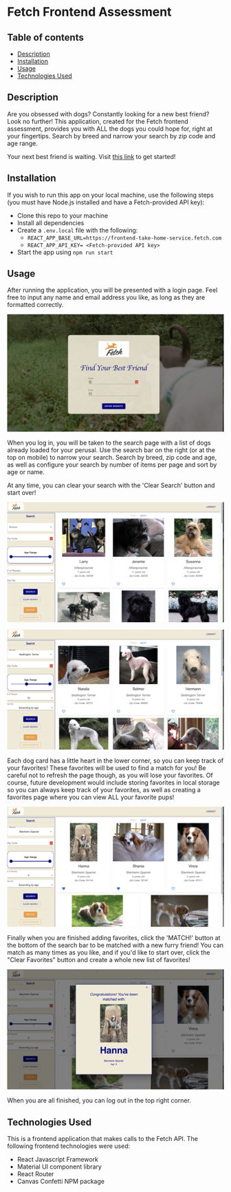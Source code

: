# Fetch Frontend Assessment

## Table of contents

- [Description](#description)
- [Installation](#installation)
- [Usage](#usage)
- [Technologies Used](#technologies-used)

## Description

Are you obsessed with dogs? Constantly looking for a new best friend? Look no further! This application, created for the Fetch frontend assessment, provides you with ALL the dogs you could hope for, right at your fingertips. Search by breed and narrow your search by zip code and age range.

Your next best friend is waiting. Visit [this link](https://mbronstein1.github.io/fetch-frontend-assessment/) to get started!

## Installation

If you wish to run this app on your local machine, use the following steps (you must have Node.js installed and have a Fetch-provided API key):

- Clone this repo to your machine
- Install all dependencies
- Create a `.env.local` file with the following:
  - `REACT_APP_BASE_URL=https://frontend-take-home-service.fetch.com`
  - `REACT_APP_API_KEY= <Fetch-provided API key>`
- Start the app using `npm run start`

## Usage

After running the application, you will be presented with a login page. Feel free to input any name and email address you like, as long as they are formatted correctly.

![Login page](./src/assets/login-screenshot.png)

When you log in, you will be taken to the search page with a list of dogs already loaded for your perusal. Use the search bar on the right (or at the top on mobile) to narrow your search. Search by breed, zip code and age, as well as configure your search by number of items per page and sort by age or name.

At any time, you can clear your search with the 'Clear Search' button and start over!

![Home page](./src/assets/homepage-screenshot.png)

![Search results](./src/assets/search-screenshot.png)

Each dog card has a little heart in the lower corner, so you can keep track of your favorites! These favorites will be used to find a match for you! Be careful not to refresh the page though, as you will lose your favorites. Of course, future development would include storing favorites in local storage so you can always keep track of your favorites, as well as creating a favorites page where you can view ALL your favorite pups!

![Favorites](./src/assets/favorites-screenshot.png)

Finally when you are finished adding favorites, click the 'MATCH!' button at the bottom of the search bar to be matched with a new furry friend! You can match as many times as you like, and if you'd like to start over, click the "Clear Favorites" button and create a whole new list of favorites!

![Matched Pup](./src/assets/match-screenshot.png)

When you are all finished, you can log out in the top right corner.

## Technologies Used

This is a frontend application that makes calls to the Fetch API. The following frontend technologies were used:

- React Javascript Framework
- Material UI component library
- React Router
- Canvas Confetti NPM package

